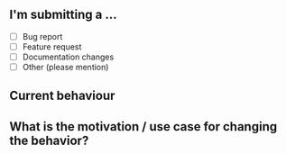 <!-- You may use different template, just make sure the important things are mentioned -->

## I'm submitting a ...

- [ ] Bug report
- [ ] Feature request
- [ ] Documentation changes
- [ ] Other (please mention)

## Current behaviour

<!-- Add Screenshots if necessary>

<!-- If the current behavior is a bug, please provide the steps to reproduce -->

<!-- What is the expected behavior incase of a bug -->

<!-- If you're submitting a feature request, mention it in detail here -->

## What is the motivation / use case for changing the behavior?


